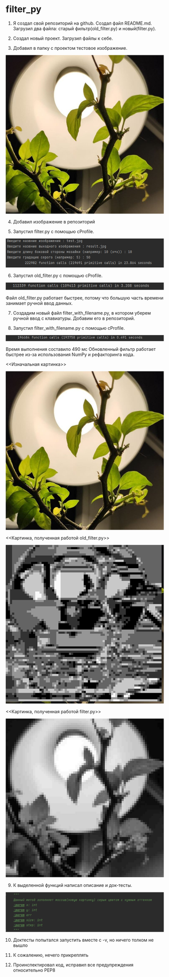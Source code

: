 # filter_py

1) Я создал свой репозиторий на github. Создал файл README.md. Загрузил два файла: старый фильтр(old_filter.py) и новый(filter.py).

2) Создал новый проект. Загрузил файлы к себе.

3) Добавил в папку с проектом тестовое изображение.

![image](https://github.com/smileman0001/filter_py/blob/main/test.jpg)

4) Добавил изображение в репозиторий 

5) Запустил filter.py с помощью cProfile.

![image](https://github.com/smileman0001/filter_py/blob/main/screenshots/filter_time.png)

6) Запустил old_filter.py с помощью cProfile.

![image](https://github.com/smileman0001/filter_py/blob/main/screenshots/old_filter_time.png)

Файл old_filter.py работает быстрее, потому что большую часть времени занимает ручной ввод данных.

7) Создадим новый файл filter_with_filename.py, в котором уберем ручной ввод с клавиатуры. Добавим его в репозиторий.

8) Запустил filter_with_filename.py с помощью cProfile.

![image](https://github.com/smileman0001/filter_py/blob/main/screenshots/filter_with_filename_time.png)

Время выполнения составило 490 мс
Обновленный фильтр работает быстрее из-за использования NumPy и рефакторинга кода.

<<Изначальная картинка>>

![image](https://github.com/smileman0001/filter_py/blob/main/test.jpg)

<<Картинка, полученная работой old_filter.py>>

![image](https://github.com/smileman0001/filter_py/blob/main/res.jpg)

<<Картинка, полученная работой filter.py>>

![image](https://github.com/smileman0001/filter_py/blob/main/result.jpg)

9) К выделенной функций написал описание и док-тесты.

![image](https://github.com/smileman0001/filter_py/blob/main/screenshots/doc.png)

10) Доктесты попытался запустить вместе с -v, но ничего толком не вышло

11) К сожалению, нечего прикреплять

12) Проинспектировал код, исправил все предупреждения относительно PEP8 
